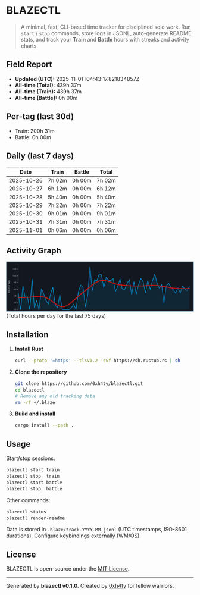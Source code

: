 # BLAZECTL

> A minimal, fast, CLI-based time tracker for disciplined solo work.
    Run `start` / `stop` commands, store logs in JSONL, auto-generate README stats,
    and track your **Train** and **Battle** hours with streaks and activity charts.

## Field Report

- **Updated (UTC):** 2025-11-01T04:43:17.821834857Z
- **All-time (Total):** 439h 37m
- **All-time (Train):** 439h 37m
- **All-time (Battle):** 0h 00m

## Per-tag (last 30d)
- Train: 200h 31m
- Battle: 0h 00m

## Daily (last 7 days)
| Date       | Train | Battle | Total |
|------------|-------|--------|-------|
| 2025-10-26 | 7h 02m | 0h 00m | 7h 02m |
| 2025-10-27 | 6h 12m | 0h 00m | 6h 12m |
| 2025-10-28 | 5h 40m | 0h 00m | 5h 40m |
| 2025-10-29 | 7h 22m | 0h 00m | 7h 22m |
| 2025-10-30 | 9h 01m | 0h 00m | 9h 01m |
| 2025-10-31 | 7h 31m | 0h 00m | 7h 31m |
| 2025-11-01 | 0h 06m | 0h 00m | 0h 06m |

## Activity Graph
![Activity Graph](assets/activity.svg)
(Total hours per day for the last 75 days)

## Installation
1. **Install Rust**
   ```bash
   curl --proto '=https' --tlsv1.2 -sSf https://sh.rustup.rs | sh
   ```
2. **Clone the repository**
   ```bash
   git clone https://github.com/0xh4ty/blazectl.git
   cd blazectl
   # Remove any old tracking data
   rm -rf ~/.blaze
   ```
3. **Build and install**
   ```bash
   cargo install --path .
   ```

## Usage
Start/stop sessions:
```bash
blazectl start train
blazectl stop  train
blazectl start battle
blazectl stop  battle
```
Other commands:
```bash
blazectl status
blazectl render-readme
```
Data is stored in `.blaze/track-YYYY-MM.jsonl` (UTC timestamps, ISO-8601 durations).
Configure keybindings externally (WM/OS).

## License
BLAZECTL is open-source under the [MIT License](LICENSE).

---

Generated by **blazectl v0.1.0**.
Created by [0xh4ty](https://github.com/0xh4ty) for fellow warriors.
